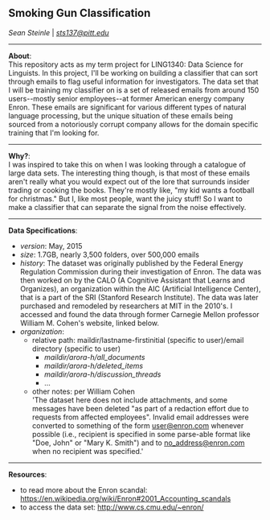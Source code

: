 ## Smoking Gun Classification<br>
*Sean Steinle* | *sts137@pitt.edu*
___
**About**:<br>
This repository acts as my term project for LING1340: Data Science for Linguists. 
In this project, I'll be working on building a classifier that can sort through emails to flag useful information for investigators.
The data set that I will be training my classifier on is a set of released emails from around 150 users--mostly senior employees--at former American
energy company Enron. These emails are significant for various different types of natural language processing, but the unique situation of these
emails being sourced from a notoriously corrupt company allows for the domain specific training that I'm looking for.
___
**Why?**: <br>
I was inspired to take this on when I was looking through a catalogue of large data sets. The interesting thing though, 
is that most of these emails aren't really what you would expect out of the lore that surrounds insider trading or cooking the books. 
They're mostly like, "my kid wants a football for christmas." But I, like most people, want the juicy stuff! So I want to make a classifier that
can separate the signal from the noise effectively.
___
**Data Specifications**:<br>
- *version*: May, 2015
- *size*: 1.7GB, nearly 3,500 folders, over 500,000 emails
- *history*: The dataset was originally published by the Federal Energy Regulation Commission during their investigation of Enron. The data was then
worked on by the CALO (A Cognitive Assistant that Learns and Organizes), an organization within the AIC (Artificial Intelligence Center), that
is a part of the SRI (Stanford Research Institute). The data was later purchased and remodeled by researchers at MIT in the 2010's. I accessed and
found the data through former Carnegie Mellon professor William M. Cohen's website, linked below.
- *organization*: 
	- relative path: maildir/lastname-firstinitial (specific to user)/email directory (specific to user)
		- *maildir/arora-h/all_documents*
		- *maildir/arora-h/deleted_items*
		- *maildir/arora-h/discussion_threads*
		- ...
	- other notes: per William Cohen<br>
			'The dataset here does not include attachments, and some messages have been deleted 
			"as part of a redaction effort due to requests from affected employees". 
			Invalid email addresses were converted to something of the form user@enron.com whenever possible 
			(i.e., recipient is specified in some parse-able format like "Doe, John" or "Mary K. Smith") and to no_address@enron.com when no 
			recipient was specified.'
___
**Resources**:<br>
- to read more about the Enron scandal: https://en.wikipedia.org/wiki/Enron#2001_Accounting_scandals
- to access the data set: http://www.cs.cmu.edu/~enron/
